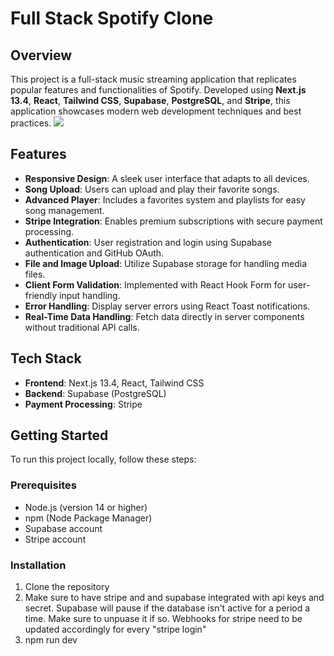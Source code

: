 # Full Stack Spotify Clone

## Overview

This project is a full-stack music streaming application that replicates popular features and functionalities of Spotify. Developed using **Next.js 13.4**, **React**, **Tailwind CSS**, **Supabase**, **PostgreSQL**, and **Stripe**, this application showcases modern web development techniques and best practices.
<img src=https://github.com/user-attachments/assets/ed3532fc-819b-42dd-9eeb-1ca9cd5ca33e/>

## Features

- **Responsive Design**: A sleek user interface that adapts to all devices.
- **Song Upload**: Users can upload and play their favorite songs.
- **Advanced Player**: Includes a favorites system and playlists for easy song management.
- **Stripe Integration**: Enables premium subscriptions with secure payment processing.
- **Authentication**: User registration and login using Supabase authentication and GitHub OAuth.
- **File and Image Upload**: Utilize Supabase storage for handling media files.
- **Client Form Validation**: Implemented with React Hook Form for user-friendly input handling.
- **Error Handling**: Display server errors using React Toast notifications.
- **Real-Time Data Handling**: Fetch data directly in server components without traditional API calls.

## Tech Stack

- **Frontend**: Next.js 13.4, React, Tailwind CSS
- **Backend**: Supabase (PostgreSQL)
- **Payment Processing**: Stripe

## Getting Started

To run this project locally, follow these steps:

### Prerequisites

- Node.js (version 14 or higher)
- npm (Node Package Manager)
- Supabase account
- Stripe account

### Installation

1. Clone the repository
2. Make sure to have stripe and and supabase integrated with api keys and secret. Supabase will pause if the database isn't active for a period a time. Make sure to unpuase it if so. Webhooks for stripe need to be updated accordingly for every "stripe login"
3. npm run dev

